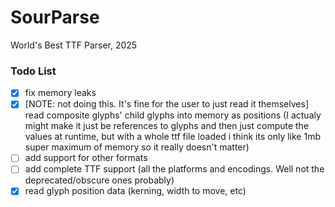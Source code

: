 
# SourParse

World's Best TTF Parser, 2025

### Todo List

- [x] fix memory leaks
- [x] [NOTE: not doing this. It's fine for the user to just read it themselves] read composite glyphs' child glyphs into memory as positions (I actualy might make it just be references to glyphs and then just compute the values at runtime, but with a whole ttf file loaded i think its only like 1mb super maximum of memory so it really doesn't matter)
- [ ] add support for other formats
- [ ] add complete TTF support (all the platforms and encodings. Well not the deprecated/obscure ones probably)
- [x] read glyph position data (kerning, width to move, etc)